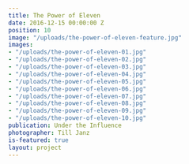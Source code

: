 ```yaml
---
title: The Power of Eleven
date: 2016-12-15 00:00:00 Z
position: 10
image: "/uploads/the-power-of-eleven-feature.jpg"
images:
- "/uploads/the-power-of-eleven-01.jpg"
- "/uploads/the-power-of-eleven-02.jpg"
- "/uploads/the-power-of-eleven-03.jpg"
- "/uploads/the-power-of-eleven-04.jpg"
- "/uploads/the-power-of-eleven-05.jpg"
- "/uploads/the-power-of-eleven-06.jpg"
- "/uploads/the-power-of-eleven-07.jpg"
- "/uploads/the-power-of-eleven-08.jpg"
- "/uploads/the-power-of-eleven-09.jpg"
- "/uploads/the-power-of-eleven-10.jpg"
publication: Under the Influence
photographer: Till Janz
is-featured: true
layout: project
---
```


